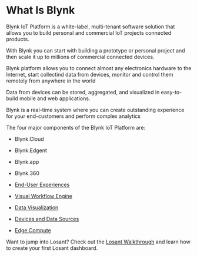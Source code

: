 # What Is Blynk

Blynk IoT Platform is a white-label, multi-tenant software solution that allows you to build personal and commercial IoT projects connected products. 

With Blynk you can start with building a prototype or personal project and then scale it up to millions of commercial connected devices.

Blynk platform allows you to connect almost any electronics hardware to the Internet, start collectind data from devices, monitor and control them remotely from anywhere in the world 

Data from devices can be stored, aggregated, and visualized in easy-to-build mobile and web applications.  

Blynk is a real-time system where you can create outstanding experience for your end-customers and perform complex analytics

The four major components of the Blynk IoT Platform are:

* Blynk.Cloud
* Blynk.Edgent
* Blynk.app
* Blynk.360







* [End-User Experiences](https://docs.losant.com/#end-user-experiences)
* [Visual Workflow Engine](https://docs.losant.com/#visual-workflow-engine)
* [Data Visualization](https://docs.losant.com/#data-visualization)
* [Devices and Data Sources](https://docs.losant.com/#devices-and-data-sources)
* [Edge Compute](https://docs.losant.com/#edge-compute)

Want to jump into Losant? Check out the [Losant Walkthrough](https://docs.losant.com/getting-started/walkthrough/) and learn how to create your first Losant dashboard.

